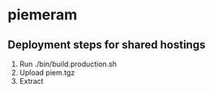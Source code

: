# piemeram

## Deployment steps for shared hostings
1.	Run ./bin/build.production.sh
2.	Upload piem.tgz
3.	Extract
